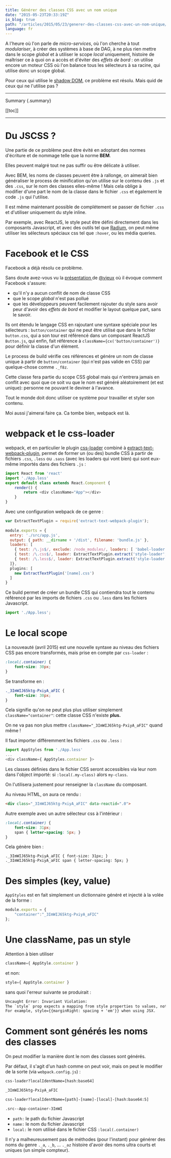 ```yaml
---
title: Générer des classes CSS avec un nom unique
date: "2015-05-23T20:33:19Z"
is_blog: true
path: "/articles/2015/05/23/generer-des-classes-css-avec-un-nom-unique/"
language: fr
---
```


A l'heure où l'on parle de *micro-services*, où l'on cherche à tout *modulariser*, à créer des systèmes à base de DAG, à ne plus rien mettre dans le scope *global* et à utiliser le scope *local* uniquement, histoire de maîtriser ce à quoi on a accès et d'éviter des *effets de bord* : on utilise encore un moteur CSS où l'on balance tous les sélecteurs à sa racine, qui utilise donc un scope global.

Pour ceux qui utilise le [shadow DOM](http://www.html5rocks.com/en/tutorials/webcomponents/shadowdom-201), ce problème est résolu. Mais quid de ceux qui ne l'utilise pas ?

---
Summary {.summary}

[[toc]]

---

# Du JSCSS ?

Une partie de ce problème peut être évité en adoptant des normes d'écriture et de nommage telle que la norme **BEM**.

Elles peuvent malgré tout ne pas suffir ou être délicate à utiliser.

Avec BEM, les noms de classes peuvent être à rallonge, on aimerait bien généraliser le process de minification qu'on utilise sur le contenu des `.js` et des `.css`, sur le nom des classes elles-même ! Mais cela oblige à modifier d'une part le nom de la classe dans le fichier `.css` et également le code `.js` qui l'utilise.

Il est même maintenant possible de complétement se passer de fichier `.css` et d'utiliser uniquement du style inline.

Par exemple, avec ReactJS, le style peut être défini directement dans les composants Javascript, et avec des outils tel que [Radium](http://projects.formidablelabs.com/radium/), on peut même utiliser les sélecteurs spéciaux css tel que `:hover`, ou les média queries.

# Facebook et le CSS

Facebook a déjà résolu ce problème.

Sans doute avez-vous vu la [présentation ](https://speakerdeck.com/vjeux/react-css-in-js)de [@vjeux](https://twitter.com/vjeux) où il évoque comment Facebook s'assure:

- qu'il n'y a aucun conflit de nom de classe CSS
- que le scope *global* n'est pas pollué
- que les développeurs peuvent facilement rajouter du style sans avoir peur d'avoir des *effets de bord* et modifier le layout quelque part, sans le savoir.

Ils ont étendu le langage CSS en rajoutant une syntaxe spéciale pour les sélecteurs : `button/container` qui ne peut être utilisé que dans le fichier `button.css`, qui a son tour est référencé dans un composant ReactJS `Button.js`, qui enfin, fait référence à `className={cx('button/container')}` pour définir la classe d'un élément.

Le process de build vérifie ces références et génére un nom de classe unique à partir de `button/container` (qui n'est pas valide en CSS) par quelque-chose comme `._f8z`.

Cette classe fera partie du scope CSS global mais qui n'entrera jamais en conflit avec quoi que ce soit vu que le nom est généré aléatoirement (et est unique): personne ne pouvant le deviner à l'avance.

Tout le monde doit donc utiliser ce système pour travailler et styler son contenu.

Moi aussi j'aimerai faire ça. Ca tombe bien, webpack est là.

# webpack et le css-loader

webpack, et en particulier le plugin [css-loader](https://github.com/webpack/css-loader) combiné à [extract-text-webpack-plugin](https://github.com/webpack/extract-text-webpack-plugin), permet de former un (ou des) bundle CSS à partir de fichiers `.css`, `.less` ou `.sass` (avec les loaders qui vont bien) qui sont eux-même importés dans des fichiers `.js` :

```js
import React from 'react'
import './App.less'
export default class extends React.Component {
    render() {
        return <div className="App"></div>
    }
}
```

Avec une configuration webpack de ce genre :

```js
var ExtractTextPlugin = require('extract-text-webpack-plugin');
 
module.exports = {
  entry: './src/app.js',
  output: { path: __dirname + '/dist', filename: 'bundle.js' },
  loaders: [
    { test: /\.js$/, exclude: /node_modules/, loaders: [ 'babel-loader' ] },
    { test: /\.css$/, loader: ExtractTextPlugin.extract('style-loader', 'css-loader') },
    { test: /\.less$/, loader: ExtractTextPlugin.extract('style-loader', 'css-loader!less-loader') }
  ]},
  plugins: [
    new ExtractTextPlugin('[name].css')
  ]
}
```

Ce build permet de créer un bundle CSS qui contiendra tout le contenu référencé par les imports de fichiers `.css` ou `.less` dans les fichiers Javascript.

```js
import './App.less';
```

# Le local scope

La nouveauté (avril 2015) est une nouvelle syntaxe au niveau des fichiers CSS pas encore transformés, mais prise en compte par `css-loader` : 

```css
:local(.container) {
    font-size: 30px;
}
```

Se transforme en : 

```css
._3ImWIJ65ktg-PxiyA_aFIC {
    font-size: 30px;
}
```

Cela signifie qu'on ne peut plus plus utiliser simplement `className="container"`: cette classe CSS n'existe **plus.**

On ne va pas non plus mettre `className="_3ImWIJ65ktg-PxiyA_aFIC"` quand même !

Il faut importer différemment les fichiers `.css` ou `.less` :

```js
import AppStyles from './App.less'
...
<div className={ AppStyles.container }>
```

Les classes définies dans le fichier CSS seront accessibles via leur nom dans l'object importé: si `:local(.my-class)` alors `my-class`.

On l'utilisera justement pour renseigner la `className` du composant.

Au niveau HTML, on aura ce rendu :

```html
<div class="_3ImWIJ65ktg-PxiyA_aFIC" data-reactid=".0">
```

Autre exemple avec un autre sélecteur css à l'intérieur : 

```css
:local(.container) {
    font-size: 31px;
    span { letter-spacing: 5px; }
}
```

Cela génère bien : 

```
._3ImWIJ65ktg-PxiyA_aFIC { font-size: 31px; }
._3ImWIJ65ktg-PxiyA_aFIC span { letter-spacing: 5px; }
```

# Des simples (key, value)

`AppStyles` est en fait simplement un dictionnaire généré et injecté à la volée de la forme : 

```js
module.exports = {
    "container":"_3ImWIJ65ktg-PxiyA_aFIC"
};
```

# Une className, pas un style

Attention à bien utiliser

```js
className={ AppStyle.container }
```

et non:

```js
style={ AppStyle.container }
```

sans quoi l'erreur suivante se produirait : 

```xml        
Uncaught Error: Invariant Violation:
The `style` prop expects a mapping from style properties to values, not a string.
For example, style={{marginRight: spacing + 'em'}} when using JSX.
```

# Comment sont générés les noms des classes

On peut modifier la manière dont le nom des classes sont générés.

Par défaut, il s'agit d'un hash comme on peut voir, mais on peut le modifier de la sorte (via `webpack.config.js`) :
    
```xml
css-loader?localIdentName=[hash:base64]

_3ImWIJ65ktg-PxiyA_aFIC
```
    
```xml
css-loader?localIdentName=[path]-[name]-[local]-[hash:base64:5]

.src--App-container-3ImWI
```

- `path:` le path du fichier Javascript
- `name:` le nom du fichier Javascript
- `local:` le nom utilisé dans le fichier CSS `:local(.container)`

Il n'y a malheureusement pas de méthodes (pour l'instant) pour générer des noms du genre `._a`, `._b`, ... `._az` histoire d'avoir des noms ultra courts et uniques (un simple compteur).